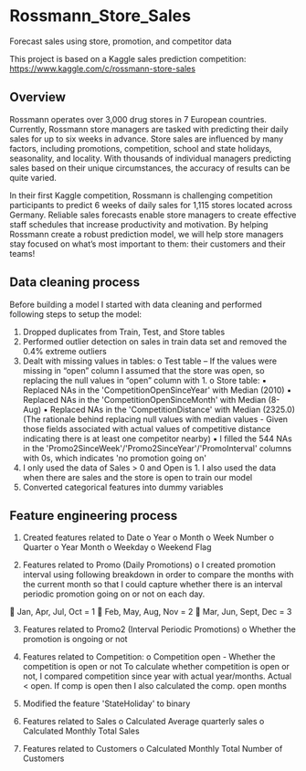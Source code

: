 # Rossmann_Store_Sales
Forecast sales using store, promotion, and competitor data

This project is based on a Kaggle sales prediction competition: https://www.kaggle.com/c/rossmann-store-sales

## Overview
Rossmann operates over 3,000 drug stores in 7 European countries. Currently, Rossmann store managers are tasked with predicting their daily sales for up to six weeks in advance. Store sales are influenced by many factors, including promotions, competition, school and state holidays, seasonality, and locality. With thousands of individual managers predicting sales based on their unique circumstances, the accuracy of results can be quite varied.

In their first Kaggle competition, Rossmann is challenging competition participants to predict 6 weeks of daily sales for 1,115 stores located across Germany. Reliable sales forecasts enable store managers to create effective staff schedules that increase productivity and motivation. By helping Rossmann create a robust prediction model, we will help store managers stay focused on what’s most important to them: their customers and their teams! 

## Data cleaning process
Before building a model I started with data cleaning and performed following steps to setup the model:
1. Dropped duplicates from Train, Test, and Store tables
2. Performed outlier detection on sales in train data set and removed the 0.4% extreme outliers
3. Dealt with missing values in tables:
o Test table – If the values were missing in “open” column I assumed that the store was open, so replacing the null values in “open” column with 1.
o Store table:
▪ Replaced NAs in the 'CompetitionOpenSinceYear' with Median (2010)
▪ Replaced NAs in the 'CompetitionOpenSinceMonth' with Median (8-Aug)
▪ Replaced NAs in the 'CompetitionDistance' with Median (2325.0)
(The rationale behind replacing null values with median values - Given those fields associated with actual values of competitive distance indicating there is at least one competitor nearby)
▪ I filled the 544 NAs in the 'Promo2SinceWeek'/'Promo2SinceYear'/'PromoInterval' columns with 0s, which indicates 'no promotion going on'
4. I only used the data of Sales > 0 and Open is 1. I also used the data when there are sales and the store is open to train our model
5. Converted categorical features into dummy variables

## Feature engineering process
1.	Created features related to Date
o	Year
o	Month
o	Week Number
o	Quarter
o	Year Month
o	Weekday
o	Weekend Flag

2.	Features related to Promo (Daily Promotions)
o	I created promotion interval using following breakdown in order to compare the months with the current month so that I could capture whether there is an interval periodic promotion going on or not on each day.

	Jan, Apr, Jul, Oct = 1
	Feb, May, Aug, Nov = 2
	Mar, Jun, Sept, Dec = 3 

3.	Features related to Promo2 (Interval Periodic Promotions)
o	Whether the promotion is ongoing or not

4.	Features related to Competition:
o	Competition open - Whether the competition is open or not
To calculate whether competition is open or not, I compared competition since year with actual year/months. Actual < open. If comp is open then I also calculated the comp. open months

5.	Modified the feature 'StateHoliday' to binary 

6.	Features related to Sales 
o	Calculated Average quarterly sales
o	Calculated Monthly Total Sales

7.	Features related to Customers
o	Calculated Monthly Total Number of Customers
